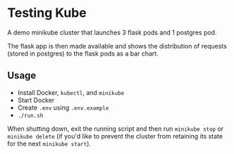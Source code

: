 # Testing Kube

A demo minikube cluster that launches 3 flask pods and 1 postgres pod. 

The flask app is then made available and shows the distribution of requests (stored in postgres) to the flask pods as a bar chart.

## Usage

- Install Docker, `kubectl`, and `minikube`
- Start Docker
- Create `.env` using `.env.example`
- `./run.sh`

When shutting down, exit the running script and then run `minikube stop` or `minikube delete` (if you'd like to prevent the cluster from retaining its state for the next `minikube start`).